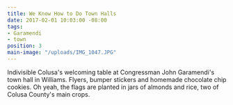 ```yaml
---
title: We Know How to Do Town Halls
date: 2017-02-01 10:03:00 -08:00
tags:
- Garamendi
- town
position: 3
main-image: "/uploads/IMG_1047.JPG"
---
```


Indivisible Colusa's welcoming table at Congressman John Garamendi's town hall in Williams. Flyers, bumper stickers and homemade chocolate chip cookies. Oh yeah, the flags are planted in jars of almonds and rice, two of Colusa County's main crops. 